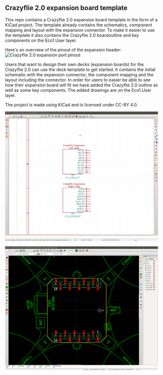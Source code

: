 ## Crazyflie 2.0 expansion board template

This repo contains a Crazyflie 2.0 expansion board template in the form
of a KiCad project. The template already contains the schematics, component mapping
and layout with the expansion connector. To make it easier to use the template
it also contains the Crazyflie 2.0 boardoutline and key components on the Eco1.User layer.

Here's an overview of the pinout of the expansion header:
![Crazyflie 2.0 expansion port pinout](cf2_exp_pinout.png)


Users that want to design their own decks (expansion boards) for the Crazyflie 2.0 can use the deck template to get started. It contains the initial schematic with the expansion connector, the component mapping and the layout including the connector. In order for users to easier be able to see how their expansion board will fit we have added the Crazyflie 2.0 outline as well as some key components. The added drawings are on the Eco1.User layer.

The project is made using KiCad and is licensed under CC-BY 4.0.


![schematic](cf2_exp_schematic.png)

![template kicad](cf2_exp_template_kicad.png)
